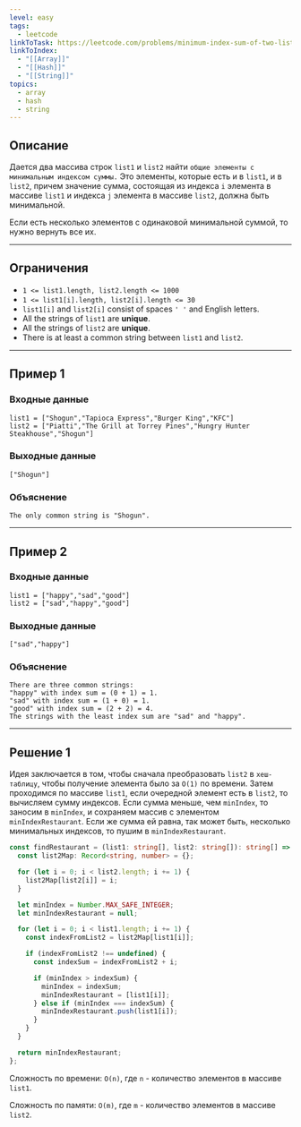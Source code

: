 ```yaml
---
level: easy
tags:
  - leetcode
linkToTask: https://leetcode.com/problems/minimum-index-sum-of-two-lists/description/
linkToIndex:
  - "[[Array]]"
  - "[[Hash]]"
  - "[[String]]"
topics:
  - array
  - hash
  - string
---
```

## Описание

Дается два массива строк `list1` и `list2` найти `общие элементы с минимальным индексом суммы.` Это элементы, которые есть и в `list1`, и в `list2`, причем значение сумма, состоящая из индекса `i` элемента в массиве `list1` и индекса `j` элемента в массиве `list2`, должна быть минимальной. 

Если есть несколько элементов с одинаковой минимальной суммой, то нужно вернуть все их.

---
## Ограничения

- `1 <= list1.length, list2.length <= 1000`
- `1 <= list1[i].length, list2[i].length <= 30`
- `list1[i]` and `list2[i]` consist of spaces `' '` and English letters.
- All the strings of `list1` are **unique**.
- All the strings of `list2` are **unique**.
- There is at least a common string between `list1` and `list2`.

---
## Пример 1

### Входные данные

```
list1 = ["Shogun","Tapioca Express","Burger King","KFC"]
list2 = ["Piatti","The Grill at Torrey Pines","Hungry Hunter Steakhouse","Shogun"]
```
### Выходные данные

```
["Shogun"]
```
### Объяснение

```
The only common string is "Shogun".
```

---
## Пример 2

### Входные данные

```
list1 = ["happy","sad","good"]
list2 = ["sad","happy","good"]
```
### Выходные данные

```
["sad","happy"]
```
### Объяснение

```
There are three common strings:
"happy" with index sum = (0 + 1) = 1.
"sad" with index sum = (1 + 0) = 1.
"good" with index sum = (2 + 2) = 4.
The strings with the least index sum are "sad" and "happy".
```

---


## Решение 1

Идея заключается в том, чтобы сначала преобразовать `list2` в `хеш-таблицу`, чтобы получение элемента было за `O(1)` по времени.
Затем проходимся по массиве `list1`, если очередной элемент есть в `list2`, то вычисляем сумму индексов.
Если сумма меньше, чем `minIndex`, то заносим в `minIndex`, и сохраняем массив с элементом `minIndexRestaurant`.
Если же сумма ей равна, так может быть, несколько минимальных индексов, то пушим в `minIndexRestaurant`.

```typescript
const findRestaurant = (list1: string[], list2: string[]): string[] => {
  const list2Map: Record<string, number> = {};

  for (let i = 0; i < list2.length; i += 1) {
    list2Map[list2[i]] = i;
  }

  let minIndex = Number.MAX_SAFE_INTEGER;
  let minIndexRestaurant = null;

  for (let i = 0; i < list1.length; i += 1) {
    const indexFromList2 = list2Map[list1[i]];

    if (indexFromList2 !== undefined) {
      const indexSum = indexFromList2 + i;

      if (minIndex > indexSum) {
        minIndex = indexSum;
        minIndexRestaurant = [list1[i]];
      } else if (minIndex === indexSum) {
        minIndexRestaurant.push(list1[i]);
      }
    }
  }

  return minIndexRestaurant;
};
```

Сложность по времени: `O(n)`, где `n` - количество элементов в массиве `list1`.

Сложность по памяти: `O(m)`, где `m` - количество элементов в массиве `list2`.

